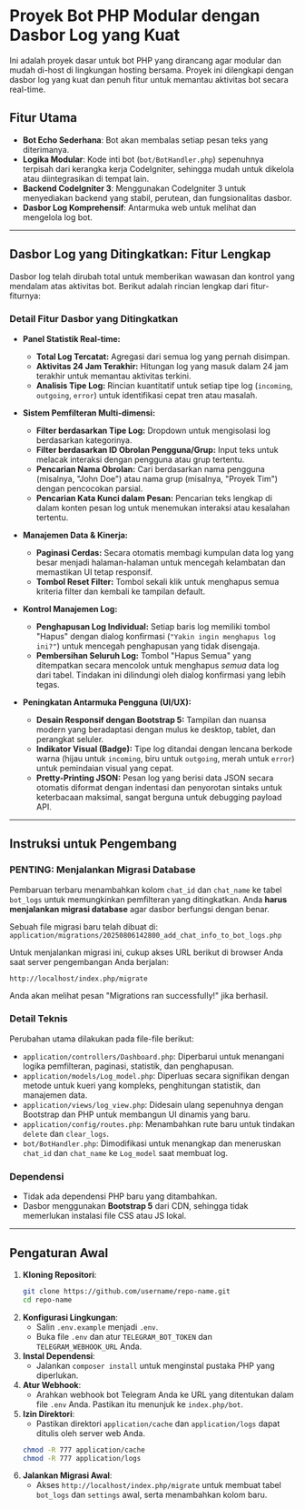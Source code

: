 # Proyek Bot PHP Modular dengan Dasbor Log yang Kuat

Ini adalah proyek dasar untuk bot PHP yang dirancang agar modular dan mudah di-host di lingkungan hosting bersama. Proyek ini dilengkapi dengan dasbor log yang kuat dan penuh fitur untuk memantau aktivitas bot secara real-time.

## Fitur Utama

*   **Bot Echo Sederhana**: Bot akan membalas setiap pesan teks yang diterimanya.
*   **Logika Modular**: Kode inti bot (`bot/BotHandler.php`) sepenuhnya terpisah dari kerangka kerja CodeIgniter, sehingga mudah untuk dikelola atau diintegrasikan di tempat lain.
*   **Backend CodeIgniter 3**: Menggunakan CodeIgniter 3 untuk menyediakan backend yang stabil, perutean, dan fungsionalitas dasbor.
*   **Dasbor Log Komprehensif**: Antarmuka web untuk melihat dan mengelola log bot.

---

## Dasbor Log yang Ditingkatkan: Fitur Lengkap

Dasbor log telah dirubah total untuk memberikan wawasan dan kontrol yang mendalam atas aktivitas bot. Berikut adalah rincian lengkap dari fitur-fiturnya:

### Detail Fitur Dasbor yang Ditingkatkan

*   **Panel Statistik Real-time:**
    *   **Total Log Tercatat:** Agregasi dari semua log yang pernah disimpan.
    *   **Aktivitas 24 Jam Terakhir:** Hitungan log yang masuk dalam 24 jam terakhir untuk memantau aktivitas terkini.
    *   **Analisis Tipe Log:** Rincian kuantitatif untuk setiap tipe log (`incoming`, `outgoing`, `error`) untuk identifikasi cepat tren atau masalah.

*   **Sistem Pemfilteran Multi-dimensi:**
    *   **Filter berdasarkan Tipe Log:** Dropdown untuk mengisolasi log berdasarkan kategorinya.
    *   **Filter berdasarkan ID Obrolan Pengguna/Grup:** Input teks untuk melacak interaksi dengan pengguna atau grup tertentu.
    *   **Pencarian Nama Obrolan:** Cari berdasarkan nama pengguna (misalnya, "John Doe") atau nama grup (misalnya, "Proyek Tim") dengan pencocokan parsial.
    *   **Pencarian Kata Kunci dalam Pesan:** Pencarian teks lengkap di dalam konten pesan log untuk menemukan interaksi atau kesalahan tertentu.

*   **Manajemen Data & Kinerja:**
    *   **Paginasi Cerdas:** Secara otomatis membagi kumpulan data log yang besar menjadi halaman-halaman untuk mencegah kelambatan dan memastikan UI tetap responsif.
    *   **Tombol Reset Filter:** Tombol sekali klik untuk menghapus semua kriteria filter dan kembali ke tampilan default.

*   **Kontrol Manajemen Log:**
    *   **Penghapusan Log Individual:** Setiap baris log memiliki tombol "Hapus" dengan dialog konfirmasi (`"Yakin ingin menghapus log ini?"`) untuk mencegah penghapusan yang tidak disengaja.
    *   **Pembersihan Seluruh Log:** Tombol "Hapus Semua" yang ditempatkan secara mencolok untuk menghapus *semua* data log dari tabel. Tindakan ini dilindungi oleh dialog konfirmasi yang lebih tegas.

*   **Peningkatan Antarmuka Pengguna (UI/UX):**
    *   **Desain Responsif dengan Bootstrap 5:** Tampilan dan nuansa modern yang beradaptasi dengan mulus ke desktop, tablet, dan perangkat seluler.
    *   **Indikator Visual (Badge):** Tipe log ditandai dengan lencana berkode warna (hijau untuk `incoming`, biru untuk `outgoing`, merah untuk `error`) untuk pemindaian visual yang cepat.
    *   **Pretty-Printing JSON:** Pesan log yang berisi data JSON secara otomatis diformat dengan indentasi dan penyorotan sintaks untuk keterbacaan maksimal, sangat berguna untuk debugging payload API.

---

## Instruksi untuk Pengembang

### **PENTING: Menjalankan Migrasi Database**

Pembaruan terbaru menambahkan kolom `chat_id` dan `chat_name` ke tabel `bot_logs` untuk memungkinkan pemfilteran yang ditingkatkan. Anda **harus menjalankan migrasi database** agar dasbor berfungsi dengan benar.

Sebuah file migrasi baru telah dibuat di:
`application/migrations/20250806142800_add_chat_info_to_bot_logs.php`

Untuk menjalankan migrasi ini, cukup akses URL berikut di browser Anda saat server pengembangan Anda berjalan:
```
http://localhost/index.php/migrate
```
Anda akan melihat pesan "Migrations ran successfully!" jika berhasil.

### Detail Teknis

Perubahan utama dilakukan pada file-file berikut:

*   `application/controllers/Dashboard.php`: Diperbarui untuk menangani logika pemfilteran, paginasi, statistik, dan penghapusan.
*   `application/models/Log_model.php`: Diperluas secara signifikan dengan metode untuk kueri yang kompleks, penghitungan statistik, dan manajemen data.
*   `application/views/log_view.php`: Didesain ulang sepenuhnya dengan Bootstrap dan PHP untuk membangun UI dinamis yang baru.
*   `application/config/routes.php`: Menambahkan rute baru untuk tindakan `delete` dan `clear_logs`.
*   `bot/BotHandler.php`: Dimodifikasi untuk menangkap dan meneruskan `chat_id` dan `chat_name` ke `Log_model` saat membuat log.

### Dependensi

*   Tidak ada dependensi PHP baru yang ditambahkan.
*   Dasbor menggunakan **Bootstrap 5** dari CDN, sehingga tidak memerlukan instalasi file CSS atau JS lokal.

---

## Pengaturan Awal

1.  **Kloning Repositori**:
    ```bash
    git clone https://github.com/username/repo-name.git
    cd repo-name
    ```
2.  **Konfigurasi Lingkungan**:
    *   Salin `.env.example` menjadi `.env`.
    *   Buka file `.env` dan atur `TELEGRAM_BOT_TOKEN` dan `TELEGRAM_WEBHOOK_URL` Anda.
3.  **Instal Dependensi**:
    *   Jalankan `composer install` untuk menginstal pustaka PHP yang diperlukan.
4.  **Atur Webhook**:
    *   Arahkan webhook bot Telegram Anda ke URL yang ditentukan dalam file `.env` Anda. Pastikan itu menunjuk ke `index.php/bot`.
5.  **Izin Direktori**:
    *   Pastikan direktori `application/cache` dan `application/logs` dapat ditulis oleh server web Anda.
    ```bash
    chmod -R 777 application/cache
    chmod -R 777 application/logs
    ```
6.  **Jalankan Migrasi Awal**:
    *   Akses `http://localhost/index.php/migrate` untuk membuat tabel `bot_logs` dan `settings` awal, serta menambahkan kolom baru.
